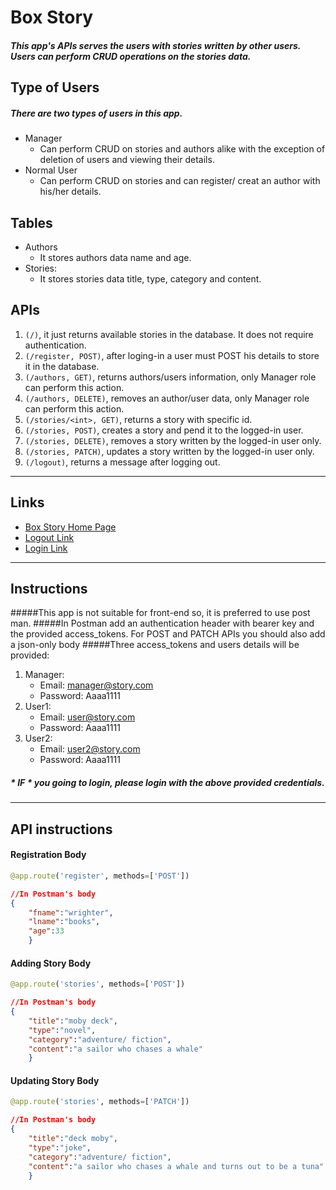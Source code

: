# Box Story
##### This app's APIs serves the users with stories written by other users. Users can perform CRUD operations on the stories data.
## Type of Users
##### There are two types of users in this app.
* Manager
    * Can perform CRUD on stories and authors alike with the exception of deletion of users and viewing their details.
* Normal User
    * Can perform CRUD on stories and can register/ creat an author with his/her details.
    
## Tables
* Authors
    * It stores authors data name and age.
* Stories:
    * It stores stories data title, type, category and content.

## APIs
1. `(/)`, it just returns available stories in the database. It does not require authentication.
1. `(/register, POST)`, after loging-in a user must POST his details to store it in the database.
1. `(/authors, GET)`, returns authors/users information, only Manager role can perform this action.
1. `(/authors, DELETE)`, removes an author/user data, only Manager role can perform this action.
1. `(/stories/<int>, GET)`, returns a story with specific id.
1. `(/stories, POST)`, creates a story and pend it to the logged-in user.
1. `(/stories, DELETE)`, removes a story written by the logged-in user only.
1. `(/stories, PATCH)`, updates a story written by the logged-in user only.
1. `(/logout)`, returns a message after logging out.
___
## Links
* [Box Story Home Page](https://box-story.herokuapp.com
"It turns you back to the home page")
* [Logout Link](https://box-story.herokuapp.com/logout
"You need to logout to be able to login again")
* [Login Link](https://baratest.auth0.com/authorize?audience=story&response_type=token&client_id=9H9u2Vz2wvCmFInkkSEiIPqrsjFyzo64&redirect_uri=https://box-story.herokuapp.com/)
___
## Instructions
#####This app is not suitable for front-end so, it is preferred to use post man.
#####In Postman add an authentication header with bearer key and the provided access_tokens. For POST and PATCH APIs you should also add a json-only body
#####Three access_tokens and users details will be provided:
1. Manager:
    * Email: manager@story.com
    * Password: Aaaa1111
1. User1:
    * Email: user@story.com
    * Password: Aaaa1111 
1. User2:
    * Email: user2@story.com
    * Password: Aaaa1111  
##### \* *IF* \* you going to login, please login with the above provided credentials.
___
## API instructions  
#### Registration Body 
```python
@app.route('register', methods=['POST'])
```
```json
//In Postman's body
{
    "fname":"wrighter",
    "lname":"books",
    "age":33
    }
```
#### Adding Story Body 
```python
@app.route('stories', methods=['POST'])
```
```json
//In Postman's body
{
    "title":"moby deck",
    "type":"novel",
    "category":"adventure/ fiction",
    "content":"a sailor who chases a whale"
    }
```
#### Updating Story Body 
```python
@app.route('stories', methods=['PATCH'])
```
```json
//In Postman's body
{
    "title":"deck moby",
    "type":"joke",
    "category":"adventure/ fiction",
    "content":"a sailor who chases a whale and turns out to be a tuna"
    }
```
